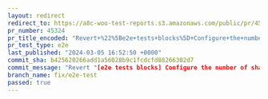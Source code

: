 ```yaml
---
layout: redirect
redirect_to: https://a8c-woo-test-reports.s3.amazonaws.com/public/pr/45324/e2e/index.html
pr_number: 45324
pr_title_encoded: "Revert+%22%5Be2e+tests+blocks%5D+Configure+the+number+of+shards+for+each+ma%E2%80%A6"
pr_test_type: e2e
last_published: "2024-03-05 16:52:50 +0000"
commit_sha: b425620266add1a56028b9c1fcdcfd88266302d7
commit_message: "Revert "[e2e tests blocks] Configure the number of shards for each ma…"
branch_name: fix/e2e-test
passed: true
---
```

